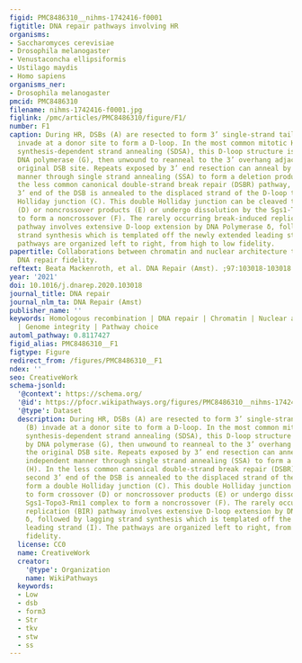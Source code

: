 ```yaml
---
figid: PMC8486310__nihms-1742416-f0001
figtitle: DNA repair pathways involving HR
organisms:
- Saccharomyces cerevisiae
- Drosophila melanogaster
- Venustaconcha ellipsiformis
- Ustilago maydis
- Homo sapiens
organisms_ner:
- Drosophila melanogaster
pmcid: PMC8486310
filename: nihms-1742416-f0001.jpg
figlink: /pmc/articles/PMC8486310/figure/F1/
number: F1
caption: During HR, DSBs (A) are resected to form 3’ single-strand tails which (B)
  invade at a donor site to form a D-loop. In the most common mitotic HR pathway,
  synthesis-dependent strand annealing (SDSA), this D-loop structure is extended by
  DNA polymerase (G), then unwound to reanneal to the 3’ overhang adjacent to the
  original DSB site. Repeats exposed by 3’ end resection can anneal by a Rad51 independent
  manner through single strand annealing (SSA) to form a deletion product (H). In
  the less common canonical double-strand break repair (DSBR) pathway, the second
  3’ end of the DSB is annealed to the displaced strand of the D-loop to form a double
  Holliday junction (C). This double Holliday junction can be cleaved to form crossover
  (D) or noncrossover products (E) or undergo dissolution by the Sgs1-Topo3-Rmi1 complex
  to form a noncrossover (F). The rarely occurring break-induced replication (BIR)
  pathway involves extensive D-loop extension by DNA Polymerase δ, followed by lagging
  strand synthesis which is templated off the newly extended leading strand (I). The
  pathways are organized left to right, from high to low fidelity.
papertitle: Collaborations between chromatin and nuclear architecture to optimize
  DNA repair fidelity.
reftext: Beata Mackenroth, et al. DNA Repair (Amst). ;97:103018-103018.
year: '2021'
doi: 10.1016/j.dnarep.2020.103018
journal_title: DNA repair
journal_nlm_ta: DNA Repair (Amst)
publisher_name: ''
keywords: Homologous recombination | DNA repair | Chromatin | Nuclear architecture
  | Genome integrity | Pathway choice
automl_pathway: 0.8117427
figid_alias: PMC8486310__F1
figtype: Figure
redirect_from: /figures/PMC8486310__F1
ndex: ''
seo: CreativeWork
schema-jsonld:
  '@context': https://schema.org/
  '@id': https://pfocr.wikipathways.org/figures/PMC8486310__nihms-1742416-f0001.html
  '@type': Dataset
  description: During HR, DSBs (A) are resected to form 3’ single-strand tails which
    (B) invade at a donor site to form a D-loop. In the most common mitotic HR pathway,
    synthesis-dependent strand annealing (SDSA), this D-loop structure is extended
    by DNA polymerase (G), then unwound to reanneal to the 3’ overhang adjacent to
    the original DSB site. Repeats exposed by 3’ end resection can anneal by a Rad51
    independent manner through single strand annealing (SSA) to form a deletion product
    (H). In the less common canonical double-strand break repair (DSBR) pathway, the
    second 3’ end of the DSB is annealed to the displaced strand of the D-loop to
    form a double Holliday junction (C). This double Holliday junction can be cleaved
    to form crossover (D) or noncrossover products (E) or undergo dissolution by the
    Sgs1-Topo3-Rmi1 complex to form a noncrossover (F). The rarely occurring break-induced
    replication (BIR) pathway involves extensive D-loop extension by DNA Polymerase
    δ, followed by lagging strand synthesis which is templated off the newly extended
    leading strand (I). The pathways are organized left to right, from high to low
    fidelity.
  license: CC0
  name: CreativeWork
  creator:
    '@type': Organization
    name: WikiPathways
  keywords:
  - Low
  - dsb
  - form3
  - Str
  - tkv
  - stw
  - ss
---
```

